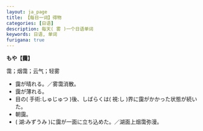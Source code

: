 ```yaml
---
layout: ja_page
title: 【每日一词】得物
categories: [日语]
description: 每天( 雾 )一个日语单词
keywords: 日语, 单词
furigana: true
---
```


**もや【靄】**

霭；烟霭；云气；轻雾

*   靄が晴れる。／雾霭消散。
*   靄が薄れる。
*   目の( 手術:しゅじゅつ )後、しばらくは( 視:し )界に靄がかかった状態が続いた。
*   朝靄。
*   ( 湖:みずうみ )に靄が一面に立ち込めた。／湖面上烟霭弥漫。